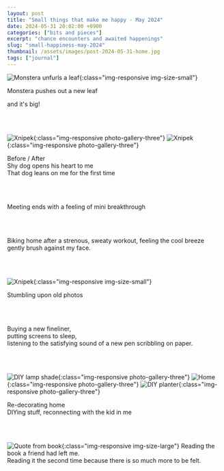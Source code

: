 ```yaml
---
layout: post
title: "Small things that make me happy - May 2024"
date: 2024-05-31 20:02:00 +0900
categories: ["bits and pieces"]
excerpt: "chance encounters and awaited happenings"
slug: "small-happiness-may-2024"
thumbnail: /assets/images/post-2024-05-31-home.jpg
tags: ["journal"]
---
```





![Monstera unfurls a leaf]({{site.baseurl}}/assets/images/post-2024-05-31-monstera.jpg){:class="img-responsive img-size-small"}

Monstera pushes out a new leaf<br /> 
<!-- A new leaf unfurls on my Monstera<br /> -->
and it's big!

<br /><br /> 

![Xnipek]({{site.baseurl}}/assets/images/post-2024-05-31-dog-before.jpg){:class="img-responsive photo-gallery-three"}
![Xnipek]({{site.baseurl}}/assets/images/post-2024-05-31-dog-after.jpg){:class="img-responsive photo-gallery-three"}

<figcaption>Before / After</figcaption>
Shy dog opens his heart to me<br />
That dog leans on me for the first time<br /> 


<br /><br /> 


Meeting ends with a feeling of mini breakthrough 

<br /><br /> 

Biking home after a strenous, sweaty workout, feeling the cool breeze gently brush against my face.

<br /><br /> 


![Xnipek]({{site.baseurl}}/assets/images/post-2024-05-31-old-photo2.jpg){:class="img-responsive img-size-small"}

Stumbling upon old photos

<br /><br /> 


Buying a new fineliner,<br /> 
putting screens to sleep, <br /> 
listening to the satisfying sound of a new pen scribbling on paper.<br />
<!-- The satisfying sound of a new pen scribbling on a fresh notebook -->

<br /><br /> 

![DIY lamp shade]({{site.baseurl}}/assets/images/post-2024-05-31-light.jpg){:class="img-responsive photo-gallery-three"}
![Home]({{site.baseurl}}/assets/images/post-2024-05-31-home.jpg){:class="img-responsive photo-gallery-three"}
![DIY planter]({{site.baseurl}}/assets/images/post-2024-05-31-pot.jpg){:class="img-responsive photo-gallery-three"}

Re-decorating home <br />
DIYing stuff, reconnecting with the kid in me

<br /><br /> 

![Quote from book]({{site.baseurl}}/assets/images/post-2024-05-31-book.jpg){:class="img-responsive img-size-large"}
Reading the book a friend had left me. <br /> 
Reading it the second time because there is so much more to be felt. <br /> 


<br /><br /> 
